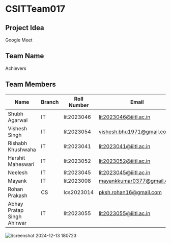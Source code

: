 # CSITTeam017

## Project Idea

Google Meet
## Team Name

Achievers

## Team Members

| Name                     | Branch | Roll Number | Email                           | GitHub ID  |
|--------------------------|--------|-------------|---------------------------------|------------|
| Shubh Agarwal            | IT   | lit2023046  | lit2023046@iiitl.ac.in           | Shubhf18425 |
| Vishesh Singh            | IT   | lit2023054  | vishesh.bhu1971@gmail.com           | notvishesh |
| Rishabh Khushwaha        | IT   | lit2023041  | lit2023041@iiitl.ac.in         | Rishabhkushwaha7 |
| Harshit Maheswari        | IT   | lit2023052  | lit2023052@iiitl.ac.in           | Harshit78228 |
| Neelesh                  | IT   | lit2023045  | lit2023045@iiitl.ac.in           | Neelesh19634 |
| Mayank                   | IT   | lit2023008  | mayankkumar0377@gmail.com        | mayank0377 |
| Rohan Prakash            | CS   | lcs2023014  | pksh.rohan16@gmail.com           | prakashrohan |
| Abhay Pratap Singh Ahirwar | IT | lit2023055 | lit2023055@iiitl.ac.in            | abhaypratap1111 |




![Screenshot 2024-12-13 180723](https://github.com/user-attachments/assets/2a35d8f0-b554-4079-8f0b-034c59e3223d)

